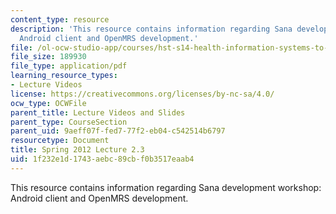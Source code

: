 ```yaml
---
content_type: resource
description: 'This resource contains information regarding Sana development workshop:
  Android client and OpenMRS development.'
file: /ol-ocw-studio-app/courses/hst-s14-health-information-systems-to-improve-quality-of-care-in-resource-poor-settings-spring-2012/1f232e1d1743aebc89cbf0b3517eaab4_MITHST_S14S12_lec05c_1202.pdf
file_size: 189930
file_type: application/pdf
learning_resource_types:
- Lecture Videos
license: https://creativecommons.org/licenses/by-nc-sa/4.0/
ocw_type: OCWFile
parent_title: Lecture Videos and Slides
parent_type: CourseSection
parent_uid: 9aeff07f-fed7-77f2-eb04-c542514b6797
resourcetype: Document
title: Spring 2012 Lecture 2.3
uid: 1f232e1d-1743-aebc-89cb-f0b3517eaab4
---
```

This resource contains information regarding Sana development workshop: Android client and OpenMRS development.